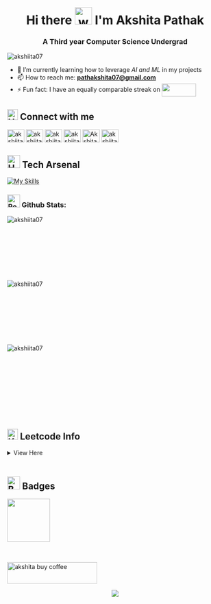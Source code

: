 <h1 align="center">Hi there <img src="https://user-images.githubusercontent.com/72663882/171687151-bb31c996-c9d2-49c8-b593-734946893b23.gif" alt="waving hand gif" aria-hidden="true" width="40" /> I'm Akshita Pathak</h1>

<h3 align="center">A Third year Computer Science Undergrad</h3>

<p align="left"> <img src="https://komarev.com/ghpvc/?username=akshiita07&label=Profile%20views&color=blueviolet&style=plastic" alt="akshiita07" /> </p>
<!-- &base=1000 can add when reqd &abbreviated=true-->

<!--- 🧑🏻‍💻 Upcoming SEP Intern @ JPMorgan-->
- 🌱 I’m currently learning how to leverage *AI and ML* in my projects
- 📫 How to reach me: **pathakshita07@gmail.com**
- ⚡ Fun fact: I have an equally comparable streak on <a href="https://www.duolingo.com/profile/akshitapathak07?via=share_profile_qr" target="_blank"><img align="center" src="https://img.shields.io/badge/Duolingo-58CC02?style=for-the-badge&logo=Duolingo&logoColor=white" height="30" width="80" /></a>

## <img src="https://raw.githubusercontent.com/Tarikul-Islam-Anik/Animated-Fluent-Emojis/master/Emojis/Hand%20gestures/Handshake.png" alt="Handshake" width="25" height="25" /> **Connect with me**  

<p align="left">
<a href="mailto:pathakshita07@gmail.com"  target="_blank"><img align="center" src="https://skillicons.dev/icons?i=gmail" alt="akshiita07" height="30" width="40" /></a>
<a href="https://www.linkedin.com/in/akshitapathak/" target="_blank"><img align="center" src="https://skillicons.dev/icons?i=linkedin" alt="akshiita07" height="30" width="40" /></a>
<a href="https://leetcode.com/u/akshitapathak/"  target="_blank"><img align="center" src="https://raw.githubusercontent.com/rahuldkjain/github-profile-readme-generator/master/src/images/icons/Social/leet-code.svg" alt="akshiita07" height="30" width="40" /></a>
<a href="https://www.geeksforgeeks.org/user/akshitapathak/?utm_source=geeksforgeeks&utm_medium=my_profile&utm_campaign=auth_user"  target="_blank"><img align="center" src="https://raw.githubusercontent.com/rahuldkjain/github-profile-readme-generator/master/src/images/icons/Social/geeks-for-geeks.svg" alt="akshiita07" height="30" width="40" /></a>
  <a href="https://codeforces.com/profile/AkshitaPathak" target="blank"><img align="center" src="https://raw.githubusercontent.com/rahuldkjain/github-profile-readme-generator/master/src/images/icons/Social/codeforces.svg" alt="AkshitaPathak" height="30" width="40" /></a>
<a href="https://www.instagram.com/_akshitapathak/"  target="_blank"><img align="center"  src="https://skillicons.dev/icons?i=instagram" alt="akshiita07" height="30" width="40" /></a>

</p>

## <img src="https://media2.giphy.com/media/QssGEmpkyEOhBCb7e1/giphy.gif?cid=ecf05e47a0n3gi1bfqntqmob8g9aid1oyj2wr3ds3mg700bl&rid=giphy.gif" alt="Hammer and Wrench" width="30" height="30" /> **Tech Arsenal**  
[![My Skills](https://skillicons.dev/icons?i=c,cpp,python,java,kotlin,sklearn,mysql,postgres,html,css,bootstrap,js,jquery,react,expressjs,nodejs,postman,npm,mongodb,pug,git,github,netlify,vscode,matlab,ps,autocad,aws,linux,androidstudio,arduino,stackoverflow&perline=13)](#)

<h3 align="left"><img src="https://raw.githubusercontent.com/Tarikul-Islam-Anik/Animated-Fluent-Emojis/master/Emojis/Travel%20and%20places/Rocket.png" alt="Rocket" width="30" height="30" /> Github Stats:</h3>


<p><img align="left" src="https://github-readme-stats.vercel.app/api/top-langs?username=akshiita07&show_icons=true&theme=highcontrast&title_color=ffffff&text_color=ffffff&cache_seconds=100&locale=en&layout=compact" alt="akshiita07" /></p>

<br>
<br><br>
<br><br>
<br><br>
<br>
<p><img align="left" src="https://github-readme-streak-stats.herokuapp.com/?user=akshiita07&theme=highcontrast" alt="akshiita07" /></p>


<br>
<br><br>
<br><br>
<br><br>
<br>
<p>&nbsp;<img align="left" src="https://github-readme-stats.vercel.app/api?username=akshiita07&show_icons=true&theme=highcontrast&title_color=ffffff&text_color=ffffff&cache_seconds=100&locale=en" alt="akshiita07" /></p>
<br>
<br><br>
<br><br>
<br><br>
<br>

## <img src="https://raw.githubusercontent.com/Tarikul-Islam-Anik/Animated-Fluent-Emojis/master/Emojis/Objects/Keyboard.png" alt="Keyboard" width="25" height="25" /> **Leetcode Info**
<details>
  <summary>View Here</summary>
  <br>
  <!-- 50 days -->
  <a href="https://leetcode.com/akshitapathak/" target="_blank">
    <img src="https://assets.leetcode.com/static_assets/others/2550.gif" alt="akshita50" height="200" width="200" />
  </a>

  <!-- 100 days -->
  <a href="https://leetcode.com/akshitapathak/" target="_blank">
    <img src="https://assets.leetcode.com/static_assets/others/25100.gif" alt="akshita100"  height="200" width="200"/>
  </a>

  <br>

  <img align="top" src="https://leetcard.jacoblin.cool/akshitapathak?theme=dark&font=Nunito&ext=heatmap" />
</details>

<!-- <p align="center"> <img src="https://raw.githubusercontent.com/arshiyaakishore/snake-for-readme/main/snakegame.svg" alt="Snake animation" /> </p>-->

<!-- graph -->
<!-- <p>&nbsp;<img align="left" src="https://github-readme-activity-graph.vercel.app/graph?username=akshiita07&theme=react-dark"  alt="akshiita07" /></p> -->

<br>

## <img src="https://media4.giphy.com/media/v1.Y2lkPTc5MGI3NjExazg1MnprbmVrYzZmYmExYXl3OGsyMDBkdXJxbzYwa3F6dWs4b2Z6biZlcD12MV9pbnRlcm5hbF9naWZfYnlfaWQmY3Q9cw/4LwJFSVKUsOLsZIbpj/giphy.gif" alt="Badge" width="30" height="30" /> **Badges**  

<div align="left">
  <a href="https://www.credly.com/badges/be5f2810-4fce-450d-97b9-b76f636fcf42">
    <img src="https://images.credly.com/images/af8c6b4e-fc31-47c4-8dcb-eb7a2065dc5b/I2CS__1_.png" width="100">
  </a>
</div>

<br>
<br>

<p><a href="https://buymeacoffee.com/akshiita07"> <img align="left" src="https://cdn.buymeacoffee.com/buttons/v2/default-yellow.png" height="50" width="210" alt="akshita buy coffee" /></a></p><br><br>

<br>

<p align="center">
     <img src="https://capsule-render.vercel.app/api?type=waving&color=gradient&height=100&width=1000&section=footer"/>
</p>

